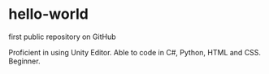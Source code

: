 # hello-world
first public repository on GitHub


Proficient in using Unity Editor.
Able to code in C#, Python, HTML and CSS.
Beginner.
